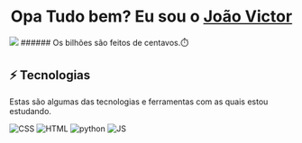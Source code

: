 <h1 align="center">
    Opa Tudo bem? Eu sou o 
    <a href="https://www.instagram.com/_jvct_/">João Victor </a>
  </h1> 
<img src="https://i.pinimg.com/originals/18/ab/47/18ab473bfc12c28bda2631d66b101e3b.gif" />
###### Os bilhões são feitos de centavos.⏱️

## ⚡ Tecnologias

Estas são algumas das tecnologias e ferramentas com as quais estou estudando.

![CSS](https://img.shields.io/badge/CSS-239120?&style=for-the-badge&logo=css3&logoColor=white)
![HTML](https://img.shields.io/badge/HTML-239120?style=for-the-badge&logo=html5&logoColor=white)
![python](https://img.shields.io/badge/Python-3776AB?style=for-the-badge&logo=python&logoColor=white)
![JS](https://img.shields.io/badge/JavaScript-323330?style=for-the-badge&logo=javascript&logoColor=F7DF1E)

